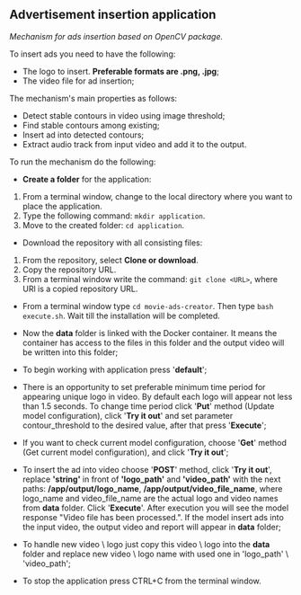 ## Advertisement insertion application

_Mechanism for ads insertion based on OpenCV package._

To insert ads you need to have the following:
- The logo to insert. **Preferable formats are .png, .jpg**;
- The video file for ad insertion;

The mechanism's main properties as follows:
- Detect stable contours in video using image threshold;
- Find stable contours among existing;
- Insert ad into detected contours;
- Extract audio track from input video and add it to the output.

To run the mechanism do the following:
- **Create a folder** for the application:
1. From a terminal window, change to the local directory where you want to place the application.
2. Type the following command: ```mkdir application```.
3. Move to the created folder: ```cd application```.

- Download the repository with all consisting files:
1. From the repository, select **Clone or download**.
2. Copy the repository URL.
3. From a terminal window write the command: ```git clone <URL>```, where URl is a copied repository URL.

- From a terminal window type ```cd movie-ads-creator```. Then type ```bash execute.sh```. Wait till the installation will be completed.
- Now the **data** folder is linked with the Docker container. It means the container has access to the files in this folder and the output video will be written into this folder;

- To begin working with application press '**default**'; 

- There is an opportunity to set preferable minimum time period for appearing unique logo in video. By default each logo will appear not less than 1.5 seconds. To change time period click '**Put**' method (Update model configuration), click '**Try it out**' and set parameter contour_threshold to the desired value, after that press '**Execute**';

- If you want to check current model configuration, choose '**Get**' method (Get current model configuration), and click '**Try it out**';

- To insert the ad into video choose '**POST**' method, click '**Try it out**', replace **'string'** in front of **'logo_path'** and **'video_path'** with the next paths: **/app/output/logo_name**, **/app/output/video_file_name**, where logo_name and video_file_name are the actual logo and video names from **data** folder. Click '**Execute**'. After execution you will see the model response "Video file has been processed.". If the model insert ads into the input video, the output video and report will appear in **data** folder;

- To handle new video \ logo just copy this video \ logo into the **data** folder and replace new video \ logo name with used one in 'logo_path' \ 'video_path';


- To stop the application press CTRL+С from the terminal window.     